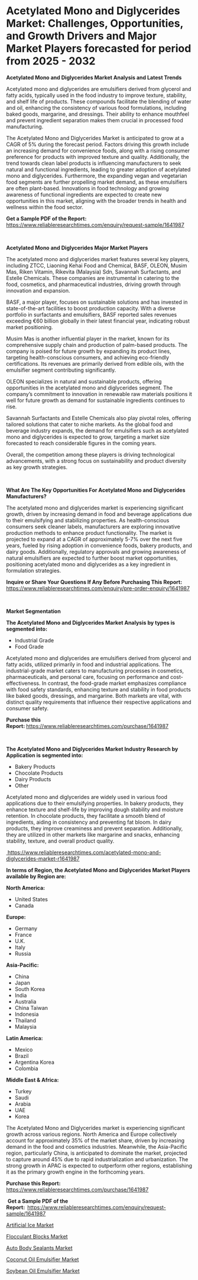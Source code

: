 <p><h1>Acetylated Mono and Diglycerides Market: Challenges, Opportunities, and Growth Drivers and Major Market Players forecasted for period from 2025 - 2032</h1></p><p><strong>Acetylated Mono and Diglycerides Market Analysis and Latest Trends</strong></p>
<p><p>Acetylated mono and diglycerides are emulsifiers derived from glycerol and fatty acids, typically used in the food industry to improve texture, stability, and shelf life of products. These compounds facilitate the blending of water and oil, enhancing the consistency of various food formulations, including baked goods, margarine, and dressings. Their ability to enhance mouthfeel and prevent ingredient separation makes them crucial in processed food manufacturing.</p><p>The Acetylated Mono and Diglycerides Market is anticipated to grow at a CAGR of 5% during the forecast period. Factors driving this growth include an increasing demand for convenience foods, along with a rising consumer preference for products with improved texture and quality. Additionally, the trend towards clean label products is influencing manufacturers to seek natural and functional ingredients, leading to greater adoption of acetylated mono and diglycerides. Furthermore, the expanding vegan and vegetarian food segments are further propelling market demand, as these emulsifiers are often plant-based. Innovations in food technology and growing awareness of functional ingredients are expected to create new opportunities in this market, aligning with the broader trends in health and wellness within the food sector.</p></p>
<p><strong>Get a Sample PDF of the Report:&nbsp;</strong> <a href="https://www.reliableresearchtimes.com/enquiry/request-sample/1641987?utm_campaign=2204&utm_medium=2&utm_source=Github&utm_content=ia&utm_term=30012025&utm_id=acetylated-mono-and-diglycerides">https://www.reliableresearchtimes.com/enquiry/request-sample/1641987</a></p>
<p>&nbsp;</p>
<p><strong>Acetylated Mono and Diglycerides Major Market Players</strong></p>
<p><p>The acetylated mono and diglycerides market features several key players, including ZTCC, Liaoning Kehai Food and Chemical, BASF, OLEON, Musim Mas, Riken Vitamin, Rikevita (Malaysia) Sdn, Savannah Surfactants, and Estelle Chemicals. These companies are instrumental in catering to the food, cosmetics, and pharmaceutical industries, driving growth through innovation and expansion.</p><p>BASF, a major player, focuses on sustainable solutions and has invested in state-of-the-art facilities to boost production capacity. With a diverse portfolio in surfactants and emulsifiers, BASF reported sales revenues exceeding €60 billion globally in their latest financial year, indicating robust market positioning.</p><p>Musim Mas is another influential player in the market, known for its comprehensive supply chain and production of palm-based products. The company is poised for future growth by expanding its product lines, targeting health-conscious consumers, and achieving eco-friendly certifications. Its revenues are primarily derived from edible oils, with the emulsifier segment contributing significantly.</p><p>OLEON specializes in natural and sustainable products, offering opportunities in the acetylated mono and diglycerides segment. The company’s commitment to innovation in renewable raw materials positions it well for future growth as demand for sustainable ingredients continues to rise. </p><p>Savannah Surfactants and Estelle Chemicals also play pivotal roles, offering tailored solutions that cater to niche markets. As the global food and beverage industry expands, the demand for emulsifiers such as acetylated mono and diglycerides is expected to grow, targeting a market size forecasted to reach considerable figures in the coming years.</p><p>Overall, the competition among these players is driving technological advancements, with a strong focus on sustainability and product diversity as key growth strategies.</p></p>
<p>&nbsp;</p>
<p><strong>What Are The Key Opportunities For Acetylated Mono and Diglycerides Manufacturers?</strong></p>
<p><p>The acetylated mono and diglycerides market is experiencing significant growth, driven by increasing demand in food and beverage applications due to their emulsifying and stabilizing properties. As health-conscious consumers seek cleaner labels, manufacturers are exploring innovative production methods to enhance product functionality. The market is projected to expand at a CAGR of approximately 5-7% over the next five years, fueled by rising adoption in convenience foods, bakery products, and dairy goods. Additionally, regulatory approvals and growing awareness of natural emulsifiers are expected to further boost market opportunities, positioning acetylated mono and diglycerides as a key ingredient in formulation strategies.</p></p>
<p><strong>Inquire or Share Your Questions If Any Before Purchasing This Report:</strong> <a href="https://www.reliableresearchtimes.com/enquiry/pre-order-enquiry/1641987?utm_campaign=2204&utm_medium=2&utm_source=Github&utm_content=ia&utm_term=30012025&utm_id=acetylated-mono-and-diglycerides">https://www.reliableresearchtimes.com/enquiry/pre-order-enquiry/1641987</a></p>
<p>&nbsp;</p>
<p><strong>Market Segmentation</strong></p>
<p><strong>The Acetylated Mono and Diglycerides Market Analysis by types is segmented into:</strong></p>
<p><ul><li>Industrial Grade</li><li>Food Grade</li></ul></p>
<p><p>Acetylated mono and diglycerides are emulsifiers derived from glycerol and fatty acids, utilized primarily in food and industrial applications. The industrial-grade market caters to manufacturing processes in cosmetics, pharmaceuticals, and personal care, focusing on performance and cost-effectiveness. In contrast, the food-grade market emphasizes compliance with food safety standards, enhancing texture and stability in food products like baked goods, dressings, and margarine. Both markets are vital, with distinct quality requirements that influence their respective applications and consumer safety.</p></p>
<p><strong>Purchase this Report:&nbsp;</strong><a href="https://www.reliableresearchtimes.com/purchase/1641987?utm_campaign=2204&utm_medium=2&utm_source=Github&utm_content=ia&utm_term=30012025&utm_id=acetylated-mono-and-diglycerides">https://www.reliableresearchtimes.com/purchase/1641987</a></p>
<p>&nbsp;</p>
<p><strong>The Acetylated Mono and Diglycerides Market Industry Research by Application is segmented into:</strong></p>
<p><ul><li>Bakery Products</li><li>Chocolate Products</li><li>Dairy Products</li><li>Other</li></ul></p>
<p><p>Acetylated mono and diglycerides are widely used in various food applications due to their emulsifying properties. In bakery products, they enhance texture and shelf-life by improving dough stability and moisture retention. In chocolate products, they facilitate a smooth blend of ingredients, aiding in consistency and preventing fat bloom. In dairy products, they improve creaminess and prevent separation. Additionally, they are utilized in other markets like margarine and snacks, enhancing stability, texture, and overall product quality.</p></p>
<p><a href="https://www.reliableresearchtimes.com/acetylated-mono-and-diglycerides-market-r1641987?utm_campaign=2204&utm_medium=2&utm_source=Github&utm_content=ia&utm_term=30012025&utm_id=acetylated-mono-and-diglycerides">&nbsp;https://www.reliableresearchtimes.com/acetylated-mono-and-diglycerides-market-r1641987</a></p>
<p><strong>In terms of Region, the Acetylated Mono and Diglycerides Market Players available by Region are:</strong></p>
<p>
    <p> <strong> North America: </strong>
        <ul>
            <li>United States</li>
            <li>Canada</li>
        </ul>
        </p> 
    <p> <strong> Europe: </strong>
        <ul>
            <li>Germany</li>
            <li>France</li>
            <li>U.K.</li>
            <li>Italy</li>
            <li>Russia</li>
        </ul>
        </p> 
    <p> <strong> Asia-Pacific: </strong>
        <ul>
            <li>China</li>
            <li>Japan</li>
            <li>South Korea</li>
            <li>India</li>
            <li>Australia</li>
            <li>China Taiwan</li>
            <li>Indonesia</li>
            <li>Thailand</li>
            <li>Malaysia</li>
        </ul>
        </p> 
    <p> <strong> Latin America: </strong>
        <ul>
            <li>Mexico</li>
            <li>Brazil</li>
            <li>Argentina Korea</li>
            <li>Colombia</li>
        </ul>
        </p> 
    <p> <strong> Middle East & Africa: </strong>
        <ul>
            <li>Turkey</li>
            <li>Saudi</li>
            <li>Arabia</li>
            <li>UAE</li>
            <li>Korea</li>
        </ul>
    </p>
    </p>
<p><p>The Acetylated Mono and Diglycerides market is experiencing significant growth across various regions. North America and Europe collectively account for approximately 35% of the market share, driven by increasing demand in the food and cosmetics industries. Meanwhile, the Asia-Pacific region, particularly China, is anticipated to dominate the market, projected to capture around 45% due to rapid industrialization and urbanization. The strong growth in APAC is expected to outperform other regions, establishing it as the primary growth engine in the forthcoming years.</p></p>
<p><strong>Purchase this Report: </strong><a href="https://www.reliableresearchtimes.com/purchase/1641987?utm_campaign=2204&utm_medium=2&utm_source=Github&utm_content=ia&utm_term=30012025&utm_id=acetylated-mono-and-diglycerides">https://www.reliableresearchtimes.com/purchase/1641987</a></p>
<p>&nbsp;<strong>Get a Sample PDF of the Report:&nbsp;&nbsp;</strong><a href="https://www.reliableresearchtimes.com/enquiry/request-sample/1641987?utm_campaign=2204&utm_medium=2&utm_source=Github&utm_content=ia&utm_term=30012025&utm_id=acetylated-mono-and-diglycerides">https://www.reliableresearchtimes.com/enquiry/request-sample/1641987</a></p>
<p><strong></strong></p>
<p><p><a href="https://github.com/rahu1506/Market-Research-Report-List-6/blob/main/artificial-ice-market.md?utm_campaign=2204&utm_medium=2&utm_source=Github&utm_content=ia&utm_term=30012025&utm_id=acetylated-mono-and-diglycerides">Artificial Ice Market</a></p><p><a href="https://github.com/FassouRP/Market-Research-Report-List-7/blob/main/flocculant-blocks-market.md?utm_campaign=2204&utm_medium=2&utm_source=Github&utm_content=ia&utm_term=30012025&utm_id=acetylated-mono-and-diglycerides">Flocculant Blocks Market</a></p><p><a href="https://github.com/howdlecirone/Market-Research-Report-List-1/blob/main/auto-body-sealants-market.md?utm_campaign=2204&utm_medium=2&utm_source=Github&utm_content=ia&utm_term=30012025&utm_id=acetylated-mono-and-diglycerides">Auto Body Sealants Market</a></p><p><a href="https://github.com/salodipura00/Market-Research-Report-List-1/blob/main/coconut-oil-emulsifier-market.md?utm_campaign=2204&utm_medium=2&utm_source=Github&utm_content=ia&utm_term=30012025&utm_id=acetylated-mono-and-diglycerides">Coconut Oil Emulsifier Market</a></p><p><a href="https://github.com/supicweg/Market-Research-Report-List-1/blob/main/soybean-oil-emulsifier-market.md?utm_campaign=2204&utm_medium=2&utm_source=Github&utm_content=ia&utm_term=30012025&utm_id=acetylated-mono-and-diglycerides">Soybean Oil Emulsifier Market</a></p></p>